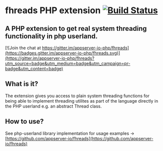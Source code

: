 # fhreads PHP extension [![Build Status](https://travis-ci.org/appserver-io-php/fhreads.svg?branch=master)](https://travis-ci.org/appserver-io-php/fhreads)
## A PHP extension to get real system threading functionality in php userland.

[![Join the chat at https://gitter.im/appserver-io-php/fhreads](https://badges.gitter.im/appserver-io-php/fhreads.svg)](https://gitter.im/appserver-io-php/fhreads?utm_source=badge&utm_medium=badge&utm_campaign=pr-badge&utm_content=badge)

## What is it?

The extension gives you access to plain system threading functions for being able to implement threading utilites as part of the language directly in the PHP userland e.g. an abstract Thread class.

## How to use?

See php-userland library implementation for usage examples -> 
[https://github.com/appserver-io/fhreads](https://github.com/appserver-io/fhreads)

